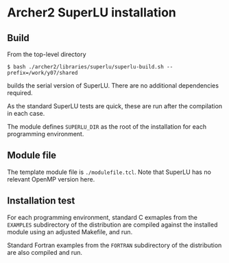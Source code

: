 # Archer2 SuperLU installation

## Build

From the top-level directory
```
$ bash ./archer2/libraries/superlu/superlu-build.sh --prefix=/work/y07/shared
```

builds the serial version of SuperLU. There are no additional
dependencies required.

As the standard SuperLU tests are quick, these are run after the
compilation in each case.

The module defines `SUPERLU_DIR` as the root of the installation
for each programming environment.

## Module file

The template module file is `./modulefile.tcl`.
Note that SuperLU has no relevant OpenMP version here.

## Installation test

For each programming environment, standard C exmaples from
the `EXAMPLES` subdirectory of the distribution are compiled
against the installed module using an adjusted Makefile, and run.

Standard Fortran examples from the `FORTRAN` subdirectory of
the distribution are also compiled and run.
